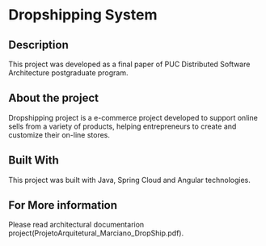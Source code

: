 # Dropshipping System
## Description
This project was developed as a final paper of PUC Distributed Software Architecture postgraduate program.

## About the project
Dropshipping project is a e-commerce project developed to support online sells from a variety of products, helping entrepreneurs to create and customize their on-line stores.

## Built With
This project was built with Java, Spring Cloud and Angular technologies.

## For More information
Please read architectural documentarion project(ProjetoArquitetural_Marciano_DropShip.pdf).
